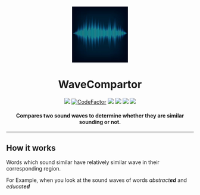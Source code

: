 <p align="center">
  <a href="" rel="noopener">
 <img height=150px src="./img/soundwave.jpg" alt="SoundWave-logo"></a>
</p>
<h1 align="center">WaveCompartor</h1>

<div align="center">
  <img src="https://img.shields.io/github/license/sushantPatrikar/WaveCompartor">
  <a href="https://www.codefactor.io/repository/github/sushantpatrikar/wavecomparator"><img src="https://www.codefactor.io/repository/github/sushantpatrikar/wavecomparator/badge" alt="CodeFactor" /></a>
  <img src="https://img.shields.io/github/issues-pr/sushantPatrikar/WaveComparator">
  <img src="https://img.shields.io/github/stars/sushantPatrikar/WaveComparator">
  <img src="https://img.shields.io/github/forks/sushantPatrikar/WaveComparator">
  <img src="https://img.shields.io/github/issues/sushantPatrikar/WaveComparator">
</div>

<h4 align="center">Compares two sound waves to determine whether they are similar sounding or not.</h4>
<hr>




## How it works

<p>Words which sound similar have relatively similar wave in their corresponding region.</p> 








For Example, when you look at the sound waves of words _abstract**ed**_ and _educat**ed**_
